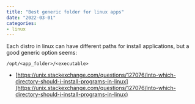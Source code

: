 ```yaml
---
title: "Best generic folder for linux apps"
date: "2022-03-01"
categories:
- linux
---
```



Each distro in linux can have different paths for install applications, but a good generic option seems:

```
/opt/<app_folder>/<executable>
```

- [https://unix.stackexchange.com/questions/127076/into-which-directory-should-i-install-programs-in-linux](https://unix.stackexchange.com/questions/127076/into-which-directory-should-i-install-programs-in-linux)
